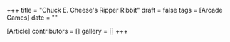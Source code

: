 +++
title = "Chuck E. Cheese's Ripper Ribbit"
draft = false
tags = [Arcade Games]
date = ""

[Article]
contributors = []
gallery = []
+++